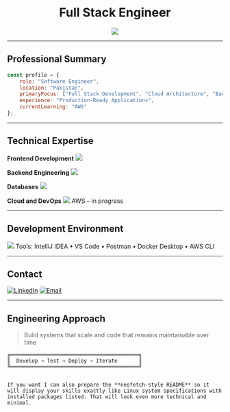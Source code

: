 <div align="center">

# Full Stack Engineer

<img src="https://readme-typing-svg.herokuapp.com?font=Fira+Code&weight=600&size=20&duration=3000&pause=1000&color=00D4FF&center=true&vCenter=true&multiline=true&width=500&height=80&lines=Working+on+Production+Systems;Learning+AWS;Building+for+Scale" />

</div>

---

## Professional Summary

```javascript
const profile = {
    role: "Software Engineer",
    location: "Pakistan",
    primaryFocus: ["Full Stack Development", "Cloud Architecture", "Backend Systems"],
    experience: "Production-Ready Applications",
    currentLearning: "AWS"
};
````

---

## Technical Expertise

**Frontend Development** <img src="https://skillicons.dev/icons?i=html,css,javascript,typescript,react,nextjs,redux,tailwind" />

**Backend Engineering** <img src="https://skillicons.dev/icons?i=nodejs,express,java,spring,graphql" />

**Databases** <img src="https://skillicons.dev/icons?i=mongodb,postgresql,mysql" />

**Cloud and DevOps** <img src="https://skillicons.dev/icons?i=docker,kubernetes,github,git,linux" />
AWS – in progress

---

## Development Environment

<img src="https://skillicons.dev/icons?i=vscode,vim,postman,figma,notion" />  
Tools: IntelliJ IDEA • VS Code • Postman • Docker Desktop • AWS CLI

---

## Contact

[![LinkedIn](https://img.shields.io/badge/LinkedIn-0077B5?style=flat\&logo=linkedin\&logoColor=white)](https://www.linkedin.com/in/malik-saad-hayat-276370277/)
[![Email](https://img.shields.io/badge/Email-D14836?style=flat\&logo=gmail\&logoColor=white)](mailto:saadhayat799@gmail.com)

---

## Engineering Approach

> Build systems that scale and code that remains maintainable over time

```
╔══════════════════════════════════════════╗
║  Develop → Test → Deploy → Iterate       ║
╚══════════════════════════════════════════╝
```

```

If you want I can also prepare the **neofetch-style README** so it will display your skills exactly like Linux system specifications with installed packages listed. That will look even more technical and minimal.
```
